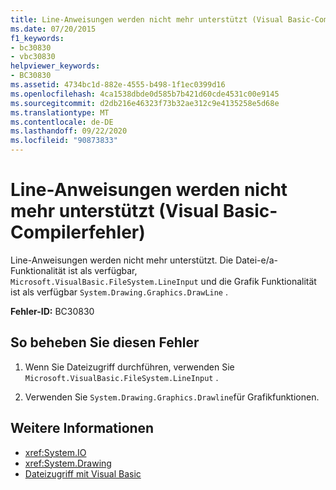 ```yaml
---
title: Line-Anweisungen werden nicht mehr unterstützt (Visual Basic-Compilerfehler)
ms.date: 07/20/2015
f1_keywords:
- bc30830
- vbc30830
helpviewer_keywords:
- BC30830
ms.assetid: 4734bc1d-882e-4555-b498-1f1ec0399d16
ms.openlocfilehash: 4ca1538dbde0d585b7b421d60cde4531c00e9145
ms.sourcegitcommit: d2db216e46323f73b32ae312c9e4135258e5d68e
ms.translationtype: MT
ms.contentlocale: de-DE
ms.lasthandoff: 09/22/2020
ms.locfileid: "90873833"
---
```

# <a name="line-statements-are-no-longer-supported-visual-basic-compiler-error"></a>Line-Anweisungen werden nicht mehr unterstützt (Visual Basic-Compilerfehler)

Line-Anweisungen werden nicht mehr unterstützt. Die Datei-e/a-Funktionalität ist als verfügbar, `Microsoft.VisualBasic.FileSystem.LineInput` und die Grafik Funktionalität ist als verfügbar `System.Drawing.Graphics.DrawLine` .  
  
 **Fehler-ID:** BC30830  
  
## <a name="to-correct-this-error"></a>So beheben Sie diesen Fehler  
  
1. Wenn Sie Dateizugriff durchführen, verwenden Sie `Microsoft.VisualBasic.FileSystem.LineInput` .  
  
2. Verwenden Sie `System.Drawing.Graphics.Drawline`für Grafikfunktionen.  
  
## <a name="see-also"></a>Weitere Informationen

- <xref:System.IO>
- <xref:System.Drawing>
- [Dateizugriff mit Visual Basic](../../developing-apps/programming/drives-directories-files/file-access.md)
